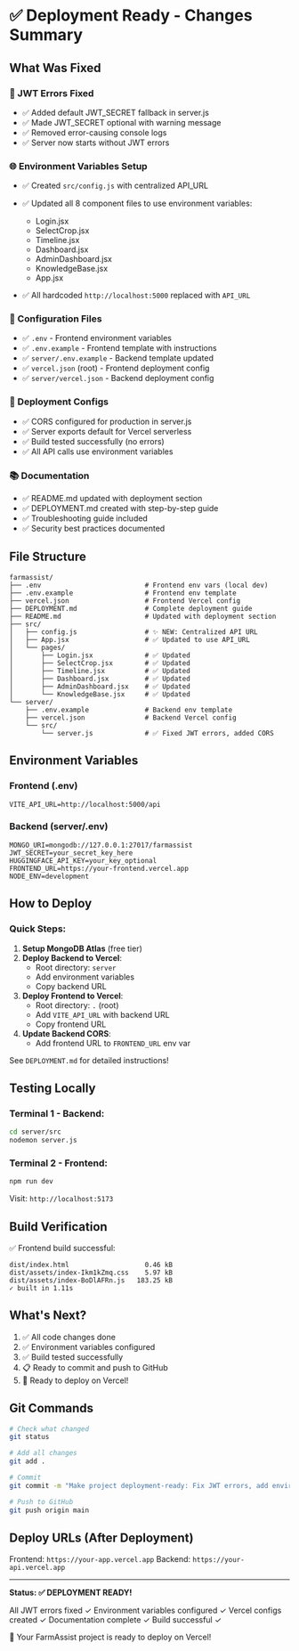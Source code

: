# ✅ Deployment Ready - Changes Summary

## What Was Fixed

### 🔧 JWT Errors Fixed
- ✅ Added default JWT_SECRET fallback in server.js
- ✅ Made JWT_SECRET optional with warning message
- ✅ Removed error-causing console logs
- ✅ Server now starts without JWT errors

### 🌐 Environment Variables Setup
- ✅ Created `src/config.js` with centralized API_URL
- ✅ Updated all 8 component files to use environment variables:
  - Login.jsx
  - SelectCrop.jsx
  - Timeline.jsx
  - Dashboard.jsx
  - AdminDashboard.jsx
  - KnowledgeBase.jsx
  - App.jsx
  
- ✅ All hardcoded `http://localhost:5000` replaced with `API_URL`

### 📝 Configuration Files
- ✅ `.env` - Frontend environment variables
- ✅ `.env.example` - Frontend template with instructions
- ✅ `server/.env.example` - Backend template updated
- ✅ `vercel.json` (root) - Frontend deployment config
- ✅ `server/vercel.json` - Backend deployment config

### 🚀 Deployment Configs
- ✅ CORS configured for production in server.js
- ✅ Server exports default for Vercel serverless
- ✅ Build tested successfully (no errors)
- ✅ All API calls use environment variables

### 📚 Documentation
- ✅ README.md updated with deployment section
- ✅ DEPLOYMENT.md created with step-by-step guide
- ✅ Troubleshooting guide included
- ✅ Security best practices documented

## File Structure

```
farmassist/
├── .env                          # Frontend env vars (local dev)
├── .env.example                  # Frontend env template
├── vercel.json                   # Frontend Vercel config
├── DEPLOYMENT.md                 # Complete deployment guide
├── README.md                     # Updated with deployment section
├── src/
│   ├── config.js                 # ✨ NEW: Centralized API URL
│   ├── App.jsx                   # ✅ Updated to use API_URL
│   └── pages/
│       ├── Login.jsx             # ✅ Updated
│       ├── SelectCrop.jsx        # ✅ Updated
│       ├── Timeline.jsx          # ✅ Updated
│       ├── Dashboard.jsx         # ✅ Updated
│       ├── AdminDashboard.jsx    # ✅ Updated
│       └── KnowledgeBase.jsx     # ✅ Updated
└── server/
    ├── .env.example              # Backend env template
    ├── vercel.json               # Backend Vercel config
    └── src/
        └── server.js             # ✅ Fixed JWT errors, added CORS
```

## Environment Variables

### Frontend (.env)
```env
VITE_API_URL=http://localhost:5000/api
```

### Backend (server/.env)
```env
MONGO_URI=mongodb://127.0.0.1:27017/farmassist
JWT_SECRET=your_secret_key_here
HUGGINGFACE_API_KEY=your_key_optional
FRONTEND_URL=https://your-frontend.vercel.app
NODE_ENV=development
```

## How to Deploy

### Quick Steps:
1. **Setup MongoDB Atlas** (free tier)
2. **Deploy Backend to Vercel**:
   - Root directory: `server`
   - Add environment variables
   - Copy backend URL
3. **Deploy Frontend to Vercel**:
   - Root directory: `.` (root)
   - Add `VITE_API_URL` with backend URL
   - Copy frontend URL
4. **Update Backend CORS**:
   - Add frontend URL to `FRONTEND_URL` env var

See `DEPLOYMENT.md` for detailed instructions!

## Testing Locally

### Terminal 1 - Backend:
```bash
cd server/src
nodemon server.js
```

### Terminal 2 - Frontend:
```bash
npm run dev
```

Visit: `http://localhost:5173`

## Build Verification

✅ Frontend build successful:
```
dist/index.html                   0.46 kB
dist/assets/index-Ikm1kZmq.css    5.97 kB
dist/assets/index-BoDlAFRn.js   183.25 kB
✓ built in 1.11s
```

## What's Next?

1. ✅ All code changes done
2. ✅ Environment variables configured
3. ✅ Build tested successfully
4. 📋 Ready to commit and push to GitHub
5. 🚀 Ready to deploy on Vercel!

## Git Commands

```bash
# Check what changed
git status

# Add all changes
git add .

# Commit
git commit -m "Make project deployment-ready: Fix JWT errors, add environment variables, configure Vercel"

# Push to GitHub
git push origin main
```

## Deploy URLs (After Deployment)

Frontend: `https://your-app.vercel.app`
Backend: `https://your-api.vercel.app`

---

**Status: ✅ DEPLOYMENT READY!**

All JWT errors fixed ✓
Environment variables configured ✓
Vercel configs created ✓
Documentation complete ✓
Build successful ✓

🎉 Your FarmAssist project is ready to deploy on Vercel!
